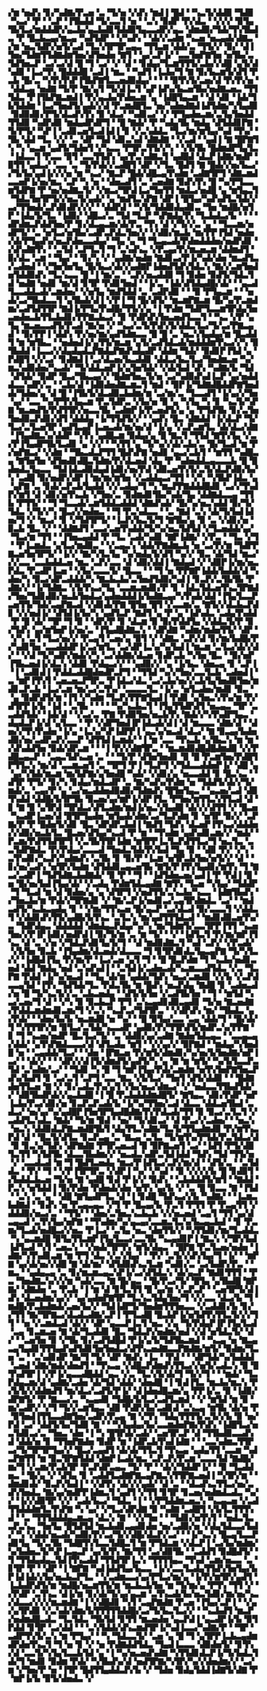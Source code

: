 ▞▆▝▅▟▚▝▊▞▚▟▇▞▛▃▅▝▃▝▜▞▅▝▞▟▚▝▆▟▐▝█▟▝▝▚▃▜▞▟▟▉▝▜▟▉▝▚▃▞▝▛▝▝▃▛▝▐▜▙▟▟▝▜▞▃▃▜▝▅▝▝▃▚▝▉▟▛▝▛▞▟▃▝▝▞▞▞▝▉▜▄▜▙▜▃▞▆▟▟▟▛▞▄▃▙▞▄▃▙▟▊▜▟▟▉▜▄▃▃▟▛▞▄▃▝▟▆▟▉▞▜▟▞▜▚▜▙▟▃▝▛▝█▃▙▃▄▞▆▃▄▝▚▟▜▟▛▝▝▞▚▟▚▝▝▟▞▞▃▟▆▝▚▃▅▝▅▃▄▟▞▟▇▃▝▞▆▝▅▃▜▟▛▞▅▜▞▃▟▝▜▃▚▜▛▜▛▃▄▃▝▜▜▃▆▝▟▟▞▃▝▜▜▞▞▝▉▞▝▟▐▜▅▞▜▟▆▜▜▟▇▟▆▜▅▞▟▜▅▟▅▝▇▜▝▝▄▞▃▛▐▞▝▃▃▜▅▛▇▜▅▝▅▜▙▞▃▜▟▜▅▃▛▝▃▞▃▞▟▝█▝▜▝▃▞▝▞▝▟▝▝▊▟▄▞▜▃▆▜▜▜▞▃▙▞▞▟█▝▄▜▞▟▚▟▉▝▐▃▞▜▚▝█▟▟▟█▝▃▟▐▝▆▃▝▝▚▟▜▝▐▃▙▞▜▝▇▝▉▞▙▃▆▜▞▟▜▝▛▃▙▝█▞▃▝▚▜▚▜▚▛▐▜▙▛▇▜▃▃▅▟▉▟▄▞▝▝▝▝▉▜▚▜▞▃▅▞▟▝▛▞▛▞▅▝▝▟▟▃▄▝▅▟▇▝▜▞▛▝▇▞▄▜▝▜▞▟▐▃▜▝▄▛▐▟▚▞▙▃▅▜▙▞▅▟▇▃▅▃▝▜▜▜▟▃▝▛▐▜▙▛▇▃▆▟▐▝▛▞▄▃▙▞▛▟▅▃▆▝▄▝▐▟█▜▄▃▆▝▝▟▝▟▊▝▐▟▞▜▙▜▟▟▆▝▐▃▞▜▅▟▜▞▄▟▞▞▟▝▛▃▆▟█▜▃▝▅▞▚▟▅▟▇▟▐▟▜▟▆▞▚▜▄▟▉▝▉▟▉▟▊▞▛▜▞▟▃▟▚▜▚▝▉▝▟▃▞▝▚▟▊▃▞▝▞▝▛▜▄▟▅▃▆▞▃▜▄▜▅▟▟▜▜▟▉▝▚▟▛▟▉▝▆▟▄▟▛▟▛▜▝▝█▝▇▟▞▝▛▝▚▟▄▜▙▝▆▟▄▝▟▜▟▟▊▛▇▝▜▞▛▜▞▝▚▛▐▝▃▟▊▃▅▜▃▟▐▟▐▝▊▝▞▃▚▟▟▃▝▜▃▞▆▞▆▜▄▞▚▟▝▜▚▞▝▜▙▝▟▟▝▜▃▝▞▞▝▃▝▟▛▝▜▟▝▟▊▃▚▟▝▟▇▟▇▝▝▞▃▟▝▝▄▟▐▝▇▝█▛▇▜▚▝▚▝▄▃▆▝▄▟▜▞▜▟▅▜▝▞▚▃▃▝▛▜▛▃▜▜▞▞▚▝▝▞▙▜▙▝█▟▆▟▛▜▄▜▃▝▐▟▃▃▜▝▛▃▃▝▉▜▝▃▃▜▜▟▚▝▄▞▛▃▚▟▇▃▜▝▄▟█▟▝▟▃▛▐▟▇▞▆▟▛▝▉▜▜▝▄▟▃▞▝▃▃▝▃▝▜▞▛▟▞▞▃▟█▜▝▟▛▝▞▜▃▝█▟▜▝▇▝█▟▞▞▅▞▙▃▞▞▜▞▙▞▄▟▐▞▞▞▅▝▆▝▚▃▞▝▇▃▛▝█▟▞▟█▃▄▜▚▟▆▝▃▟▇▜▛▜▝▟▇▃▆▟▃▃▅▛▐▞▅▞▆▃▝▃▛▝▚▝▅▝▝▟▅▃▟▜▝▃▝▃▅▟▇▝▉▟▚▜▚▝█▝▚▞▛▜▃▃▆▜▟▛▇▝▛▝▅▞▅▟▇▃▜▞▝▞▆▃▞▜▛▟▐▃▞▜▅▜▜▝▆▟▃▞▅▟█▝▄▝▆▜▄▃▜▝▜▟▃▜▅▜▛▜▞▞▅▃▜▞▄▟▞▝▄▝▆▟▜▃▚▛▇▝▟▛▐▝█▜▄▞▚▟▚▟▜▃▜▟▞▞▃▞▜▜▅▟▞▃▛▟▊▟▛▞▞▞▝▝▟▟▛▟▝▝▚▜▞▜▟▟▉▟▄▟▊▃▝▜▅▝▆▟█▞▅▜▛▝▐▟▄▜▞▜▃▝▐▟▉▞▝▟█▃▞▃▝▜▟▝▜▃▛▝▚▛▇▟▄▜▚▝▜▃▙▟▃▞▙▝▝▝▝▟▛▟▆▃▛▟▟▜▅▞▛▝▊▞▟▃▄▃▆▞▟▞▛▃▝▜▚▝▟▝▞▜▞▞▃▝▄▝▝▜▃▃▆▞▅▟▛▜▞▝▃▝▅▜▃▞▅▜▙▞▃▟▛▃▛▟▃▜▅▞▞▝▞▟▉▞▆▃▙▝▆▞▛▛▐▜▟▝▅▟▅▞▟▞▛▜▄▟▚▞▅▃▛▟▅▃▃▟▄▞▝▜▄▝▄▝▜▝▜▃▄▃▟▞▛▟▅▟▟▟▅▞▅▟▛▟▊▝▞▟▚▟▇▜▚▝▝▃▜▟▝▃▛▜▃▜▝▜▝▃▚▟▚▃▝▞▛▃▄▞▛▞▆▃▅▃▆▝▟▟▆▟▜▝▉▞▟▃▝▃▆▝▝▜▄▞▝▝▊▞▚▝▞▝▄▟▇▞▅▟▆▝▇▟▊▃▞▛▐▞▚▟▞▟▅▝▆▃▟▜▃▞▃▟▅▟▝▝▞▜▅▜▅▜▄▝█▞▙▃▞▟▞▞▄▟▇▛▐▟▅▟▜▟▚▜▟▃▚▝▇▞▞▃▆▜▅▟▅▜▟▟▉▟▚▝▜▃▚▃▃▝█▝▐▝▆▞▃▝▝▃▛▞▅▃▟▟▉▝▜▝▉▟▅▝▉▟▜▞▜▟▃▜▟▝▅▟▇▝▅▟▊▝▆▞▟▝▊▜▛▝▛▟▊▜▅▟▝▝▐▞▃▝▐▟▞▟▜▟▄▟█▞▟▞▝▝▄▃▟▜▃▃▟▟▃▟▞▃▆▟▅▞▝▞▅▜▄▝▆▟▜▟▟▝▃▝▃▟▛▟▉▝▝▝▉▝▛▜▄▃▆▝▝▝▅▟▞▃▞▜▙▟▃▃▜▝▄▜▙▟▞▟▐▝▞▛▐▝▜▝█▞▟▜▞▝▆▃▆▛▇▃▆▝█▞▚▞▛▃▆▟▆▞▃▟▜▟▜▜▛▝▇▟▐▞▛▜▄▜▚▟█▞▜▜▞▞▄▝▐▝▛▟▆▝▜▟▛▜▃▃▆▜▛▟▄▜▅▃▅▟▅▃▙▜▜▃▙▟▊▞▛▛▇▃▙▃▞▝▉▝▛▟▛▟▚▜▅▃▅▟▜▃▃▜▝▝▚▃▝▞▛▝▄▜▄▝▆▃▅▃▃▟▜▞▛▃▟▝▇▞▅▝▞▝▚▃▞▃▜▞▛▟▚▜▞▟▟▃▜▃▞▜▞▃▞▛▇▃▄▟▝▝▉▞▛▛▐▝▟▟▚▝▛▞▅▞▆▞▄▟▜▟▆▃▃▝█▝█▝▃▝▅▃▚▜▄▟▄▞▆▝█▃▟▟▜▝▆▝▆▜▙▃▝▝▅▟▅▟▐▞▄▜▜▞▆▃▆▝▄▜▞▃▟▜▟▃▟▞▆▟▟▟▆▜▚▃▞▞▚▝▉▜▙▟▟▝▐▃▃▞▞▟▄▟▄▟▃▛▇▟▄▛▇▟▚▟▄▟▛▝▟▟▆▝▜▟▞▝▉▟▊▛▐▜▟▝▄▝▛▟█▜▝▞▞▃▞▝▊▟▇▟▐▝▃▞▟▃▅▞▙▃▟▟▊▝▟▟▃▞▙▃▜▃▞▜▅▟▆▃▅▝▚▞▆▃▚▟▉▟▅▞▚▃▟▞▝▜▞▟▟▃▅▛▐▞▄▜▅▜▟▞▝▞▟▞▙▟▝▟▚▝▚▟▇▞▙▝▜▟▝▟▜▟▞▝▉▟▛▝█▃▞▜▙▃▄▞▞▝█▟▆▜▅▃▜▞▅▝▃▞▚▟▉▟▚▟▐▃▛▝▄▞▅▟▟▟▃▃▚▟▛▞▃▝▝▃▙▞▟▝▐▟▉▟▅▟▇▃▆▃▜▝▆▟▝▝▉▛▐▞▜▟▇▟█▟▟▛▇▜▅▟▟▞▜▟▅▞▄▝▟▝█▝▐▜▙▜▞▟▃▟▉▃▙▟▆▞▆▝▃▞▆▞▃▝▜▃▃▟▜▝▐▞▄▞▞▜▅▝▄▞▝▃▃▝▚▞▛▜▚▜▄▃▆▝▛▃▜▟▛▃▝▞▙▞▅▝▉▝▄▝▚▜▄▝▚▝▊▝▚▃▜▞▚▛▇▝▆▃▅▟▜▞▛▟▜▜▛▞▅▃▃▜▙▝▃▟▆▛▐▞▛▃▅▟▜▞▄▝▄▝▛▜▟▜▙▝▊▞▃▜▅▜▅▟▉▃▛▟▊▞▟▜▝▟▟▟▄▝▐▞▜▜▟▜▞▞▝▝▄▟▚▝█▃▝▟▇▟▟▝▐▞▟▃▛▝▜▞▜▃▞▃▜▃▅▜▛▝▄▟▜▃▄▛▐▃▅▃▟▞▆▞▅▞▟▝▐▞▄▝▞▃▛▃▆▜▃▝▟▞▟▃▞▟▇▝▐▜▄▟▇▃▚▞▟▟▛▝▚▜▚▝▄▟█▃▆▝▉▟▄▞▄▝█▝▇▃▜▝▜▜▟▝▇▜▚▜▄▝▞▃▞▛▐▜▄▟▛▜▙▜▃▟▊▝▄▝▞▞▝▝▚▜▜▝▄▝▜▞▚▞▞▟▞▃▙▞▃▝█▞▜▃▟▝▆▝▛▞▅▛▇▃▞▝▞▟▆▝▝▜▙▃▟▃▛▜▜▝█▟▚▛▇▝▅▟▊▝▄▃▞▃▙▜▝▝▆▜▜▝▚▟█▃▄▝▇▜▅▜▅▝▟▜▅▟▊▟█▃▜▟▆▞▛▞▟▃▅▟▝▟▄▝▛▝▚▟▅▟▟▃▄▃▃▃▙▝█▝█▟▅▟▃▜▄▃▃▝▜▟▐▟▃▟▉▟▄▟▐▟▊▞▅▞▛▟▝▟▉▃▅▜▚▜▞▃▜▞▟▃▛▟▉▞▙▞▚▝▃▟█▝▉▞▅▟▛▞▟▛▐▝▆▞▆▞▆▜▅▝▞▃▟▟▄▃▞▜▜▝▝▞▚▝▚▜▙▛▐▟▃▝▄▝▄▛▇▝▃▝▊▟▞▃▛▃▙▜▄▟▟▝▞▞▃▟▄▞▜▝▚▝▆▃▛▛▇▟▟▟█▟▊▝▃▞▞▜▚▟▛▞▆▜▝▟▝▟▊▞▅▜▚▃▙▝▞▜▅▞▃▝▉▟▆▟▊▜▙▞▚▟▞▜▄▝▟▟▇▟▃▃▄▝▜▜▙▝▛▜▜▞▝▝▜▝▜▃▃▟▞▃▆▜▟▟▃▟▟▟▝▟▇▟▚▟▞▝█▞▚▞▅▃▚▟▟▝▉▞▜▞▜▟▃▝▞▜▞▞▚▝█▃▞▞▅▟▅▃▝▝▜▝▛▃▚▟▃▃▝▝▃▝▇▟▝▃▚▝▟▞▜▞▙▟▐▟▅▞▜▝▞▝▆▃▞▝▊▝▞▜▟▜▛▜▞▝▐▃▛▞▙▃▜▞▜▝▇▜▙▞▄▝▉▝▃▝▞▟▊▞▅▝▉▃▙▝█▃▝▞▝▝▟▟▇▟▜▝▃▃▞▃▅▜▚▟▟▞▜▞▚▞▅▃▜▟▜▟▝▞▜▃▅▟▟▞▄▞▝▜▃▞▆▝▜▜▝▝▐▜▅▃▄▟▟▝▛▝▜▃▝▃▟▞▚▟▊▝▇▛▐▟▇▞▝▞▛▃▝▝▜▃▝▞▜▝▝▛▐▃▆▟▃▝▄▜▃▞▆▟▉▃▝▝▞▃▄▃▚▝▟▟▞▛▇▟▆▃▙▝▅▝▃▞▛▞▆▝▜▟▛▛▇▃▅▜▅▜▛▜▞▝▐▞▞▝▇▞▚▜▃▜▄▝▚▞▅▟▄▜▞▟▜▝▚▞▞▝▉▃▝▟▞▜▟▝▆▃▞▞▞▃▃▝▃▃▙▟▟▃▅▝▆▃▝▃▛▞▃▃▝▟▝▟▉▞▟▟▐▝▇▟▄▟▝▞▝▟▉▛▐▞▆▞▅▃▛▟▃▝▛▃▟▛▐▃▅▝▝▞▙▞▃▃▃▜▞▝█▃▃▝▝▝▜▝▅▝▛▛▇▛▐▟▟▞▙▟▟▞▟▝▚▟▅▞▚▝▉▃▞▟▛▃▟▟▟▞▚▝▇▃▙▃▙▞▃▜▅▟▜▟▉▞▚▟▐▝▊▃▛▞▃▜▙▜▙▝▛▟▇▞▞▝▐▞▜▟▇▃▝▞▙▜▚▃▞▜▄▝▃▃▆▃▆▟▊▞▛▝▊▝▐▟▃▜▟▃▅▜▚▃▜▛▇▟▞▜▅▞▜▟▊▟▉▞▅▃▙▜▅▟▃▞▄▟▅▟▟▟▐▞▙▟▇▃▄▞▚▜▚▟▞▟▟▝▐▜▄▜▃▃▛▃▅▜▜▞▜▟▞▃▄▛▇▃▟▝▞▟▊▟▞▛▇▝█▜▅▝█▜▝▞▃▃▆▞▃▝▇▜▞▞▟▃▙▃▛▟▊▝▞▞▅▟▐▞▝▟▜▟▐▞▙▞▚▝▄▟▜▃▛▝▇▟▜▝▄▝▛▝▄▝▐▟▚▟▃▝▃▟▄▜▚▟▟▝▛▝█▝▟▞▝▜▛▝▜▝▉▝▝▟▛▞▛▝▊▝▟▃▆▝▉▝▉▞▛▟▟▜▄▝▞▟▟▃▜▞▛▝▉▞▜▟▚▝▄▞▆▜▅▛▐▞▅▞▃▝▐▜▄▟█▟▇▃▚▝▝▟▛▟▇▝▚▟▆▞▆▟▅▜▜▞▝▟▛▝▝▞▚▝▃▜▝▜▃▞▅▞▞▝▛▃▄▜▝▃▅▞▄▝▉▜▝▞▝▟▇▃▝▃▛▞▟▝▊▞▆▞▙▟█▞▛▞▚▟▊▜▅▝▃▃▟▟▟▛▐▞▃▞▆▜▃▝▃▞▟▛▐▃▚▞▚▞▙▟▐▝▆▃▆▝▃▜▃▞▟▞▞▟▞▝▝▞▟▝▜▞▚▟▛▞▆▟▞▞▚▝▃▞▟▟▇▞▟▃▅▝▊▟▛▃▙▝▚▜▅▝█▃▝▝▉▞▅▛▐▜▙▃▅▟▐▞▟▃▚▝▟▟▊▝▛▟▄▃▞▞▝▝▄▟▉▞▞▝▄▝▐▞▙▃▝▟▅▃▄▝▊▝▃▛▐▝▐▝▃▟▊▟▐▝▛▟▟▃▟▟█▟▅▟▛▃▛▜▝▝▜▜▟▝▚▞▞▜▅▞▃▃▜▃▙▝▃▟▅▟▐▝▃▝▆▛▐▜▚▜▝▃▅▃▅▃▛▜▛▃▝▛▐▟▃▞▟▃▝▃▞▃▙▞▅▞▞▃▙▜▄▜▅▟▉▜▅▞▆▟▊▃▛▃▙▝▐▃▞▃▆▝▆▞▃▞▃▜▚▞▝▃▃▃▃▜▃▝▐▞▃▝▅▜▃▟▅▞▆▟▊▝▉▃▝▝▄▝▉▟▛▟▜▞▆▝▐▜▝▞▚▟▆▝▜▃▛▞▛▛▇▜▄▟▐▝▛▟▊▝▄▜▅▃▚▜▚▞▆▝▛▞▟▜▛▛▐▞▙▝▐▟▝▝▃▜▙▝▝▝▝▝▚▞▚▃▙▃▜▝▐▜▄▜▜▟▛▟▜▝▅▃▄▃▝▜▛▝▃▃▟▟▜▟▞▝▐▟▞▟▝▝▞▃▞▃▝▛▇▝▛▟▉▜▅▞▅▃▙▜▚▝▇▟▞▞▚▜▚▟▛▜▄▃▝▟▄▟▃▛▐▞▟▝▄▜▃▃▝▝▛▝▞▟▛▜▅▟▐▛▐▟▃▟▞▟▐▝▟▝▆▃▃▃▝▟▇▞▟▝▝▟▅▞▞▜▚▜▚▟▅▝▐▞▄▝▐▃▚▞▚▛▐▟▛▛▐▝▄▃▚▞▅▃▟▝▟▃▞▝▇▝▉▃▄▞▙▟▅▟▉▞▅▞▃▟▛▃▛▞▃▃▛▝▟▜▜▟▐▃▆▟▞▝▐▝▆▝▃▃▝▜▚▃▙▝▄▜▙▃▚▝▆▝▆▝▞▟▚▟▟▜▅▝▉▟▞▟▛▃▆▝▝▝▐▝▛▞▞▟▇▜▛▃▝▝▆▃▆▟▉▟█▟█▟▆▟▉▝▞▞▛▟█▃▄▃▛▝▝▃▄▃▜▟▚▃▅▝▃▝▝▝▜▞▛▝▟▜▅▜▅▟▊▝▉▝█▝▛▃▆▜▅▞▛▟█▜▛▜▜▃▚▝▆▞▟▝▃▃▆▃▅▜▝▃▝▜▛▜▝▛▐▝▜▃▛▜▝▞▜▟▃▃▟▟▅▛▐▞▝▟█▝▄▝▄▞▚▜▟▞▆▃▆▝▆▞▙▛▇▞▄▜▅▟█▝▚▟▞▝▞▟▊▞▄▝▅▃▃▟▟▝▊▝█▃▚▃▝▝▟▜▛▝▛▜▞▝▊▞▚▝▊▟▄▞▆▟▃▟▛▝▃▝▇▞▚▟▚▞▛▟▆▝▅▝▜▟▟▜▞▟▞▞▜▞▆▟▞▃▝▃▄▞▛▝▄▝▃▞▅▃▟▟▅▟▉▟▉▞▜▟▆▟▚▝█▜▅▜▄▃▝▝▄▃▅▞▃▟▝▟▉▜▚▟▟▝▟▟█▞▙▜▛▜▙▝▉▃▅▞▄▞▆▛▐▞▟▛▐▜▃▝▛▜▅▞▆▜▜▃▚▜▜▃▟▝▟▝▊▝▇▝▉▝▄▜▛▟▝▜▛▟▃▞▟▜▃▟▆▞▆▟▐▞▅▃▚▜▄▟█▝▟▞▞▞▟▜▜▝▞▝█▃▅▝▚▃▟▛▐▃▅▞▟▝█▜▛▜▄▟▅▝▆▜▄▟▞▟▆▞▃▞▜▃▛▟▆▝▊▝▅▜▛▝▉▞▞▝▃▛▇▞▛▝▛▝█▟▅▜▞▟▊▝█▃▝▟▛▟▛▃▙▟▐▝▇▟▜▝▜▟▚▝▟▃▅▛▐▜▚▃▞▟▟▟▅▞▞▟▉▞▅▃▙▜▃▝█▃▅▞▟▜▄▞▚▃▟▝▛▝▆▝▝▜▚▟▆▝▄▟▚▟▊▃▆▞▞▝▆▟▞▝▛▃▆▞▛▟▜▜▟▜▛▜▝▞▃▜▙▜▜▛▐▟▆▝▆▜▛▛▐▃▜▃▛▟▜▜▃▞▜▝▅▃▜▃▝▃▃▜▟▛▇▟▃▝▛▞▛▟▄▞▃▃▃▟▝▜▅▟▃▜▟▞▛▞▙▟▝▜▄▝▉▝▝▟▉▝▛▞▝▞▚▝▃▜▚▟▊▞▚▃▛▞▚▟▆▟▚▝▃▜▙▝▊▝▉▞▛▝▐▃▆▝▅▜▛▃▙▜▅▞▅▜▞▞▝▟▝▝▊▞▅▞▃▟▚▝▅▜▛▞▙▟▆▝▟▜▟▟▊▃▄▃▅▜▙▝▇▜▞▛▐▜▚▜▄▟▊▞▆▜▚▝▜▝▇▃▞▃▟▛▐▝▜▟▜▟▇▃▙▟▇▟▞▝▉▝▛▝▝▜▝▝▐▟▜▟▅▃▅▞▄▟▐▝▛▝▛▟▐▝█▝▅▝█▞▅▞▙▟▐▜▄▞▟▞▝▞▃▟▄▝▛▟▆▜▟▃▄▟▇▝▇▜▚▝▜▃▅▝▚▜▄▞▝▜▟▟▛▝▜▝▜▃▟▝▆▝▟▝▉▟▅▞▄▝▄▝▟▜▛▜▝▞▅▟▜▜▞▃▚▃▙▞▚▃▃▝▐▟▇▜▙▟▚▝▞▜▅▃▙▞▆▝▛▟▞▞▜▛▇▟▊▝▞▝▇▞▃▛▐▞▅▟▊▃▞▃▄▜▛▟▆▟▃▝▃▞▝▝▆▟▃▟▜▞▚▃▙▃▄▟▄▝▊▝▝▞▆▞▜▜▚▃▅▝█▞▄▃▛▝▃▞▟▃▟▝▉▞▃▃▃▜▝▞▟▟▃▜▝▞▟▟▊▟▚▜▜▞▄▟█▞▙▜▚▃▝▃▜▃▚▝▆▞▄▟▜▜▜▟▃▟▝▝▆▟▊▟▉▃▅▜▚▞▃▝▜▟▛▟▄▃▝▟▟▟▟▟▝▟▆▟▄▃▛▟▄▞▚▞▚▝▆▞▜▟▆▜▞▃▃▜▛▛▐▜▜▝▚▃▅▜▅▞▞▛▐▛▐▟▊▞▅▟▛▟▐▝▉▞▜▞▆▝▃▝▆▝▜▞▝▝▞▝▐▟▜▃▜▝▛▞▆▞▆▛▐▜▚▃▝▟▝▃▝▞▅▝▞▜▟▃▛▟▊▜▄▜▞▜▝▝▟▝▆▟▉▟▇▃▜▝▚▟▝▃▛▞▝▞▛▃▟▞▝▞▙▜▅▝▉▃▙▝▐▜▄▟▆▞▟▃▅▟▞▟▃▃▃▝▜▝▊▜▛▟▊▟▃▜▄▃▄▛▇▝▜▞▚▜▃▞▞▝▐▟█▟▐▜▄▝▛▞▆▞▛▝▐▃▞▃▅▝▄▜▝▜▝▝█▝█▃▛▟▆▝▜▝▚▃▙▞▅▟▊▃▅▟▝▟▟▝▇▟▄▝▅▟▝▃▚▟▚▟▐▝▝▃▜▟▐▞▃▟▅▃▟▞▚▃▆▃▃▟▜▟▃▝▞▃▝▜▃▛▇▝▛▟▟▝▐▞▚▞▅▃▟▝▝▜▄▝▟▞▆▝▄▟▟▞▜▟▚▝▅▃▞▃▆▟▉▝▞▞▙▝▞▃▛▟▃▃▄▜▟▝▐▜▚▝▜▟▜▟▞▜▃▝▛▟▃▜▙▝▆▝█▟▚▝▅▃▛▟▄▝▇▟█▝▊▝▃▟▅▃▟▞▅▝█▝▜▞▚▃▜▞▞▃▝▃▙▃▅▟▄▝▝▟▜▞▙▜▅▝▞▃▟▜▙▜▅▝▝▜▝▝▆▜▟▝▚▃▞▃▅▞▜▝▟▝▝▞▚▝▉▝▉▃▙▃▛▝▛▜▝▃▚▃▄▟▊▟▉▃▄▟▊▝▜▞▅▝▇▃▅▟▇▞▛▟▟▃▆▟▆▟▊▃▆▞▜▝▞▃▚▝▚▃▛▃▞▜▟▜▛▃▝▝▞▟▛▟▚▝▆▞▝▜▙▟▃▝▄▞▛▟▞▝▝▟▅▞▙▞▙▝▅▃▆▟█▝▅▝▚▞▝▝█▝▉▜▄▞▃▃▝▃▄▝▟▟▞▜▝▝█▞▟▞▜▝▚▜▜▜▛▞▆▝▉▜▃▞▃▜▟▞▚▃▃▟▛▝▄▟▉▞▛▞▜▜▛▟▜▞▆▟▛▃▚▞▛▛▇▝▊▝▜▝▚▃▅▞▅▟▛▝█▃▜▃▞▜▞▝▃▝▟▟▉▞▄▞▃▟▇▝▇▟▅▜▟▃▄▃▝▝▃▃▄▃▄▞▟▟▞▝▄▜▚▛▇▟▃▃▃▞▟▝▟▜▃▟▄▝▆▜▝▝▞▞▄▞▞▝▉▛▇▟▝▝▆▟▄▞▚▜▅▟█▝▅▝▝▃▄▟▟▞▜▃▞▝▝▟▅▝▐▛▇▃▅▝▛▞▆▜▞▟▆▟▊▞▚▞▅▞▙▜▅▟▇▞▅▛▐▃▞▝▝▟▞▞▝▝▝▟▛▞▞▟▐▜▞▟▆▟▜▞▄▟▜▞▚▝▄▝▇▝▆▝▆▜▞▝▚▞▙▜▃▃▛▃▜▟▝▃▚▟▆▞▃▞▝▝▜▟▊▝▚▝█▝▜▝▆▛▐▜▄▞▛▟▞▃▆▟▆▝▅▜▚▜▅▛▇▜▅▃▛▟▚▞▙▟▜▝▊▝▃▞▃▜▝▃▛▜▝▃▃▝▇▃▝▞▙▜▃▞▝▜▅▜▝▟▜▞▟▟▉▝▝▝█▟▇▟▅▜▜▃▅▝▇▝▞▝▊▞▃▟▃▜▚▞▄▜▝▞▙▞▅▃▞▟▆▃▞▝▞▝▅▟▃▃▜▜▙▟▜▟▞▞▝▟▉▜▙▟▛▟▞▞▄▃▙▟█▝▐▝█▝▛▃▙▟▟▟▆▟█▜▞▝▇▜▄▃▝▟▊▞▛▟▛▝▅▛▐▃▙▞▛▃▞▟▊▞▅▝▊▃▛▃▛▃▟▞▙▝▐▞▚▞▜▜▅▞▃▟▝▟▃▃▝▟▟▃▅▜▙▟▝▃▟▃▞▝▅▞▄▞▚▞▄▟█▛▐▜▅▜▛▜▄▟█▟▇▞▛▞▛▟▃▟▞▜▜▝▉▝▉▃▞▃▜▃▜▝▞▃▟▟▜▃▚▟▃▝▇▟▞▝▜▞▆▝▉▟▝▝▅▞▝▜▞▟▊▃▞▝▟▝▛▃▞▞▃▟▅▞▝▝▅▃▚▝▅▃▚▝▟▟▉▟▃▛▇▃▆▟█▜▙▜▝▟▄▜▜▃▚▟▇▞▜▃▜▞▜▜▄▟▆▟▉▝▛▞▆▜▚▃▛▟▝▟▝▝█▃▜▞▟▜▃▝▊▃▛▃▄▝▃▝▇▃▄▝▃▜▃▝▜▞▆▜▚▞▛▜▟▞▛▃▜▟▃▞▟▝▉▝▊▃▚▞▜▟▚▝▟▛▇▟▇▝▛▜▛▃▅▃▟▝▉▝▉▛▇▃▅▜▝▃▞▝▐▟▜▝▛▜▞▟█▜▃▜▜▝▚▜▟▜▙▝▟▃▃▜▙▟▆▞▞▝▅▃▟▃▚▟▛▃▜▟▐▟▟▝▜▟▚▝▜▟▝▜▜▞▅▝▞▝▃▃▟▃▟▝▆▝▜▝█▟▜▃▅▟▄▝▆▃▞▛▐▟▜▃▞▃▛▞▆▞▟▝▝▟▜▞▃▝▝▃▜▟▟▃▝▝▛▞▝▜▝▝▞▛▐▜▛▜▛▃▝▞▟▛▐▝▚▞▝▞▚▟▝▝▉▝▞▞▞▞▙▝█▝▊▟▉▜▝▞▙▟▟▃▙▃▅▝▜▞▅▝▇▝▄▟█▝▊▟▝▛▐▞▞▝▉▟▚▝▝▃▙▟▟▟▜▞▆▜▝▝▇▟▟▝▛▃▚▝▅▜▟▟▐▝▉▞▛▟▅▝▛▟▅▟▞▟▅▝▅▜▚▝▄▞▙▝▞▝▃▝█▝▉▃▃▝▇▝▐▜▟▝▝▃▚▝▃▝▄▝▝▟█▝▇▜▄▟▛▜▃▝▟▝▐▝▊▟█▝▜▟▚▃▞▞▙▝▚▟▇▞▝▝▐▃▆▃▙▟▇▟▝▝▊▟▚▝▅▝▛▃▄▃▄▃▝▞▜▝▛▝█▃▄▞▙▝▛▃▜▝▛▜▜▝▛▝▛▃▄▜▜▝▞▟▟▟▉▞▅▃▞▃▝▝▜▜▞▝▝▟▅▞▃▜▅▃▚▃▙▃▙▝▞▞▅▃▅▟▝▃▄▜▝▜▜▝▄▞▟▃▄▃▟▝▃▜▚▜▄▞▅▛▇▝▝▜▚▟▆▞▚▞▄▃▄▞▃▃▆▃▜▃▚▞▙▃▄▃▙▟▝▝▊▝▛▃▆▞▜▃▟▞▅▟█▃▞▞▅▃▝▛▐▃▞▝▃▜▄▝▅▃▝▟▅▜▜▞▞▝▚▜▜▟▊▞▆▞▜▃▟▟▃▝▚▝▄▃▆▟█▝▉▜▄▜▜▃▆▛▐▜▄▜▃▃▞▃▃▜▙▝▚▃▄▟▊▛▐▝▇▃▚▝▞▜▛▞▙▟▐▟▜▃▟▝▚▜▝▃▅▃▚▝▝▞▅▟▞▜▛▜▚▝▆▜▞▟▄▃▝▝█▛▇▝▛▃▜▃▅▞▅▟▅▝▐▟▇▞▚▜▚▟▊▃▆▝▆▝▛▜▝▟▃▝▞▃▚▜▄▞▝▝▛▞▝▃▜▞▞▟▚▜▄▞▜▝▐▞▝▝▆▛▇▝▄▞▟▞▅▞▞▟█▝▇▝▟▞▆▞▝▟▜▟▉▟▚▃▜▃▆▝▚▟▊▞▃▝▃▞▙▟▛▞▛▃▝▝▆▃▝▝▄▟▄▃▄▝▃▝▊▞▆▃▆▃▄▃▚▛▐▞▃▞▟▜▟▃▚▝▟▞▄▃▛▝▇▟▊▜▜▜▝▝▛▃▝▜▅▟▇▃▚▞▞▞▆▝▚▟▞▃▃▝▇▝█▞▄▃▝▝█▞▛▃▞▜▞▝█▜▄▝▄▜▙▟█▝▇▛▇▞▝▟▇▟▅▝▃▝▛▃▙▝▐▝▆▝▟▝▊▜▃▜▜▝█▝▄▞▆▝▞▃▛▃▛▝▝▃▅▜▛▜▞▟▐▟▚▝▟▃▅▟▆▞▄▞▞▝▄▞▄▟▅▛▇▜▛▝▜▃▚▃▜▟▄▜▅▞▜▝▞▞▃▃▝▟▃▞▙▝▜▝▆▟█▞▛▃▙▟▆▟▞▃▅▞▙▞▞▝▜▟▐▟▛▜▞▜▅▟▆▜▜▜▅▃▃▝▞▃▟▟▊▞▙▝▊▞▞▜▜▝▇▞▜▛▇▃▞▟▃▟▃▟▇▞▃▛▐▝▛▜▃▟█▝█▃▙▛▐▞▅▜▟▜▚▜▜▃▜▞▞▞▜▜▝▝▅▝▞▃▆▟▃▟▝▟▞▞▝▟▛▝▄▃▃▛▐▃▜▝▅▃▝▞▄▝▜▞▛▟▄▛▐▛▐▜▄▜▃▟▝▃▄▝▊▃▆▃▅▝▇▝▟▞▜▃▟▟▊▝█▃▝▜▟▃▛▞▅▟▆▞▅▟▝▞▟▝▅▜▟▃▜▞▝▟▞▝▝▃▅▜▅▝▉▝▞▜▙▝▊▞▃▟▜▟█▟▝▛▐▞▄▜▞▜▟▜▙▃▆▟▝▝▚▃▄▝▅▝▇▃▄▃▄▜▄▟▊▜▜▜▄▟▚▟▜▟▊▜▅▜▅▟▃▞▟▜▚▃▅▟▇▃▃▛▇▟▇▞▆▜▞▝▉▟▆▞▜▃▅▝▃▝▝▃▚▟▊▟▛▝▇▞▜▝▜▞▝▟▛▝▇▟▚▝▐▃▝▝▛▟▝▝▝▟▛▜▟▞▚▞▙▟▟▟▝▃▅▟▝▟▇▞▆▟▞▟▅▟▜▝▝▜▚▃▄▝▞▟█▃▛▟▆▟▚▜▜▃▞▞▅▜▞▃▟▃▚▝▉▝█▜▚▟▜▛▐▝▞▛▐▞▄▃▃▟█▟▟▝▄▃▝▞▃▝▜▃▚▜▞▟▞▜▝▜▞▞▜▝▝▝▆▟▞▝▜▃▛▟▄▃▆▞▟▝▄▟▇▞▃▟▅▝▟▞▜▟▝▟▟▞▝▟▅▟█▝▐▝▊▟▐▜▃▝▆▃▙▞▆▃▚▝▛▞▙▜▞▞▟▟▆▟▜▝▆▞▟▃▞▃▟▜▞▛▐▞▝▟▐▟▅▟█▃▆▞▄▝▛▛▐▞▃▝▉▝▐▟▉▞▟▛▇▜▞▝▛▝▇▃▃▞▃▝▚▃▄▟▊▝▜▟█▞▙▜▃▞▃▟▜▃▆▟▝▝▞▝▆▜▟▝▆▝▉▝▆▞▃▟▛▞▝▞▜▝▜▞▞▃▆▜▄▃▝▟█▝▛▟▛▞▙▞▃▟▊▟▝▃▚▃▄▝▆▜▙▝▟▞▅▝▛▝▉▜▅▟▐▜▜▃▃▟▇▜▅▞▃▟▛▞▛▃▄▝▇▝▞▜▚▝▜▟▄▜▜▜▜▞▃▜▞▞▙▝▉▝▅▞▛▟▝▃▞▝▟▟▜▞▙▞▜▟▉▝▇▝▝▝▚▜▄▟▄▞▙▞▃▃▆▟▅▛▇▞▛▟▚▝▐▟█▜▃▞▅▃▜▟▊▃▞▃▝▜▅▃▝▟▅▝▐▝▚▝█▜▛▟▞▃▟▞▝▃▅▜▛▃▛▝▟▝▜▜▙▟▉▃▃▟▚▟▝▟▟▞▅▝▊▝▜▜▅▛▇▟▅▝▉▟▛▝▆▝▐▟▛▃▙▜▚▟▐▟▇▝▝▝▃▃▚▟▆▃▜▜▛▃▞▜▞▜▛▜▛▜▄▞▞▝█▃▞▃▄▟▜▝▟▞▟▞▜▜▃▜▝▜▚▃▄▝▄▟▄▜▜▝▃▃▆▝▚▟▃▛▇▜▜▝▆▝▉▃▜▛▇▜▟▟▝▟▆▛▐▃▟▞▆▃▝▃▛▃▛▞▛▃▆▝▃▃▃▜▟▝▇▟█▞▆▞▜▝▞▃▆▞▛▃▙▜▛▝▛▃▛▟▛▃▄▃▝▜▞▝▛▝▝▟▞▞▜▟▟▛▐▞▝▝▉▝▜▃▟▟▅▃▝▝█▞▄▝▞▝▟▜▄▝▊▝▃▟▟▜▃▟▇▛▇▃▄▛▇▃▚▜▜▛▇▃▅▟▐▝▚▜▛▞▆▝▝▟▆▟▊▟▞▝▉▃▛▞▙▟▐▝▝▞▟▜▚▝▟▞▞▞▄▟▞▝▟▝▃▝▝▟▃▟▚▃▜▜▃▞▅▞▃▟▚▜▅▟▃▝▇▞▄▞▆▟▛▛▐▟▆▃▜▝▄▟▜▝▞▜▜▝▊▜▛▝▊▃▅▞▅▟▆▟▃▟▃▝▚▞▞▝▐▞▞▟▉▜▛▝▞▞▝▃▟▞▙▃▞▝▜▟▃▝▐▝▝▞▛▜▟▟▆▃▅▃▚▝▚▃▄▃▅▝▞▃▟▜▜▟▟▟▆▜▃▜▚▛▇▝▚▝▄▞▝▞▜▃▞▟▛▟▇▝▉▝▚▟▇▝▃▟█▜▝▞▙▜▃▜▜▜▚▟▝▝▃▝▜▜▜▟▟▟▄▃▆▃▄▝▟▃▚▝▇▝▝▞▞▜▅▝▝▝▜▟▊▞▅▜▚▜▝▝▅▟▃▜▃▃▛▃▚▃▝▜▅▜▄▝█▜▟▜▟▝▆▃▙▟▊▃▄▟▊▟▅▝▅▞▃▟▉▞▅▝▞▟▄▜▟▃▃▞▙▟▞▝▚▝▞▟▟▞▅▃▟▞▚▟▉▞▛▞▃▞▜▞▞▟█▞▟▃▛▞▃▞▝▝▐▞▚▃▚▝█▃▄▜▃▃▛▟▊▜▄▝▜▞▃▜▙▝▜▟█▜▚▜▃▃▜▟█▃▜▝▆▝▛▜▟▃▆▝▞▟▃▛▐▝▃▞▙▞▆▟▆▞▚▞▙▟▅▃▜▞▚▛▐▃▄▃▛▝▄▞▙▜▚▝▇▞▜▜▝▃▞▟▉▜▙▝▝▃▟▟▜▝▉▟█▟▜▞▝▜▝▜▜▟▄▟▄▃▜▟▐▜▚▃▟▟▝▜▜▟▜▛▐▃▚▝▜▜▜▜▄▃▝▜▚▟▝▃▆▞▅▃▃▝▃▝▊▜▛▝▛▝▝▟▛▝▐▝▇▛▇▝▚▟▐▟▟▜▄▞▙▃▃▝▐▞▞▃▃▜▃▟▄▜▜▟▚▜▅▜▄▞▙▛▐▟▐▟▞▞▙▞▅▃▙▃▛▜▃▝▝▞▃▟▆▃▃▞▄▞▛▜▃▞▆▞▄▝▐▞▛▞▆▜▛▞▄▟▜▝▐▃▙▟▛▟▜▞▆▝▆▟█▞▅▃▆▜▜▞▆▝▆▃▙▃▙▜▅▝▆▝▜▞▆▞▄▝▛▜▚▝▜▜▝▞▝▞▛▟▛▝▃▜▚▃▝▟▐▞▆▝▊▞▟▞▜▞▄▞▄▃▆▝▃▜▚▃▟▞▙▞▅▃▜▟▊▞▆▞▅▞▚▃▞▟▃▃▞▞▞▞▆▃▆▟▇▝▐▝▞▟█▟▊▝▚▜▝▃▄▛▇▟▇▝▛▃▅▝▐▜▄▞▃▛▐▝▝▞▄▞▄▜▛▟▉▝▞▃▚▟▞▟▆▞▙▜▜▜▜▜▟▟█▞▃▞▜▞▙▃▜▃▞▞▝▝▚▃▙▟▜▝▆▃▛▞▅▟▆▟█▃▟▃▝▜▃▜▟▃▝▜▙▜▟▝▊▜▜▝▆▃▅▟▅▝▄▃▛▟▐▝▄▃▟▛▐▞▙▝▉▜▛▟▟▝▊▜▛▝▃▞▟▟▝▝▝▃▚▜▟▟▞▟▚▃▆▟▜▛▐▞▚▟▐▃▃▞▚▟▇▞▛▝▝▜▛▝▃▟▛▜▚▜▞▃▚▝▆▝▛▜▄▞▝▝▚▝▜▟▃▃▜▞▝▃▅▝▄▝█▝▜▝▄▜▛▛▐▃▙▃▄▟▆▟▛▟▅▜▚▃▜▝▜▝▅▝▊▝▞▝▅▝▛▟▇▟▟▜▟▃▝▜▄▟▐▃▃▃▝▟▉▟▅▜▞▝▊▜▚▞▟▝▃▃▜▞▚▜▄▜▃▃▙▜▟▝▄▝▐▝▚▞▅▃▅▟▚▟▇▝▚▜▜▟▊▟▃▛▐▞▜▞▙▟▃▜▟▞▜▝▆▟▊▝▉▟▆▝▛▟▞▝▚▜▙▟▚▞▟▝▅▟▜▛▇▞▚▜▛▞▚▞▞▟▅▟▆▞▞▝▃▞▆▝▞▜▅▞▛▝▅▝▐▜▛▝█▟▜▜▄▟▟▃▛▞▙▝▞▝▜▟▅▝▉▟▄▜▟▟▐▟▇▜▞▟▇▝▛▝▆▛▐▞▙▝▉▜▞▟▅▟▃▝▞
